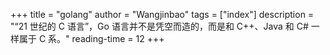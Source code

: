 +++
title = "golang"
author = "Wangjinbao"
tags = ["index"]
description = "“21 世纪的 C 语言”，Go 语言并不是凭空而造的，而是和 C++、Java 和 C# 一样属于 C 系。"
reading-time = 12
+++
